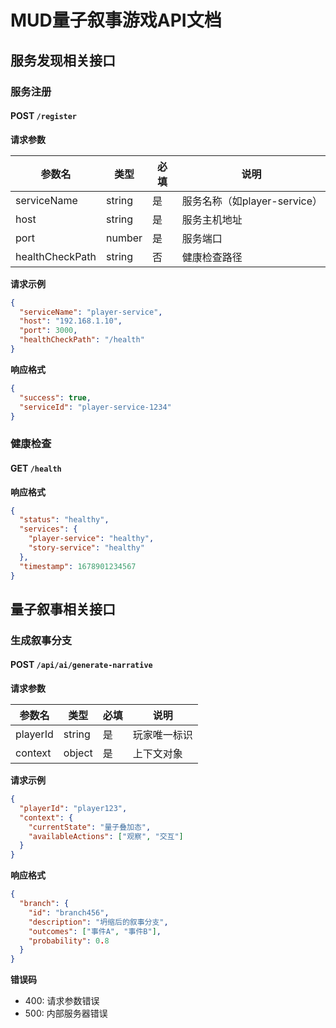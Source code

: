 # MUD量子叙事游戏API文档

## 服务发现相关接口

### 服务注册

#### POST `/register`

**请求参数**

| 参数名 | 类型 | 必填 | 说明 |
|-------|------|------|------|
| serviceName | string | 是 | 服务名称（如player-service） |
| host | string | 是 | 服务主机地址 |
| port | number | 是 | 服务端口 |
| healthCheckPath | string | 否 | 健康检查路径 |

**请求示例**
```json
{
  "serviceName": "player-service",
  "host": "192.168.1.10",
  "port": 3000,
  "healthCheckPath": "/health"
}
```

**响应格式**
```json
{
  "success": true,
  "serviceId": "player-service-1234"
}
```

### 健康检查

#### GET `/health`

**响应格式**
```json
{
  "status": "healthy",
  "services": {
    "player-service": "healthy",
    "story-service": "healthy"
  },
  "timestamp": 1678901234567
}
```

## 量子叙事相关接口

### 生成叙事分支

#### POST `/api/ai/generate-narrative`

**请求参数**

| 参数名 | 类型 | 必填 | 说明 |
|-------|------|------|------|
| playerId | string | 是 | 玩家唯一标识 |
| context | object | 是 | 上下文对象 |

**请求示例**
```json
{
  "playerId": "player123",
  "context": {
    "currentState": "量子叠加态",
    "availableActions": ["观察", "交互"]
  }
}
```

**响应格式**

```json
{
  "branch": {
    "id": "branch456",
    "description": "坍缩后的叙事分支",
    "outcomes": ["事件A", "事件B"],
    "probability": 0.8
  }
}
```

**错误码**

- 400: 请求参数错误
- 500: 内部服务器错误